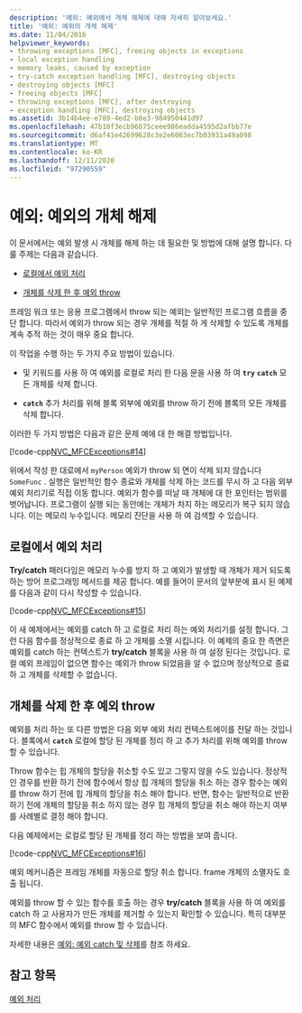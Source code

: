 ```yaml
---
description: '예외: 예외에서 개체 해제에 대해 자세히 알아보세요.'
title: '예외: 예외의 개체 해제'
ms.date: 11/04/2016
helpviewer_keywords:
- throwing exceptions [MFC], freeing objects in exceptions
- local exception handling
- memory leaks, caused by exception
- try-catch exception handling [MFC], destroying objects
- destroying objects [MFC]
- freeing objects [MFC]
- throwing exceptions [MFC], after destroying
- exception handling [MFC], destroying objects
ms.assetid: 3b14b4ee-e789-4ed2-b8e3-984950441d97
ms.openlocfilehash: 47b10f3ecb96875ceee986eadda4595d2afbb77e
ms.sourcegitcommit: d6af41e42699628c3e2e6063ec7b03931a49a098
ms.translationtype: MT
ms.contentlocale: ko-KR
ms.lasthandoff: 12/11/2020
ms.locfileid: "97290559"
---
```

# <a name="exceptions-freeing-objects-in-exceptions"></a>예외: 예외의 개체 해제

이 문서에서는 예외 발생 시 개체를 해제 하는 데 필요한 및 방법에 대해 설명 합니다. 다룰 주제는 다음과 같습니다.

- [로컬에서 예외 처리](#_core_handling_the_exception_locally)

- [개체를 삭제 한 후 예외 throw](#_core_throwing_exceptions_after_destroying_objects)

프레임 워크 또는 응용 프로그램에서 throw 되는 예외는 일반적인 프로그램 흐름을 중단 합니다. 따라서 예외가 throw 되는 경우 개체를 적절 하 게 삭제할 수 있도록 개체를 계속 추적 하는 것이 매우 중요 합니다.

이 작업을 수행 하는 두 가지 주요 방법이 있습니다.

- 및 키워드를 사용 하 여 예외를 로컬로 처리 한 다음 문을 사용 하 여 **`try`** **`catch`** 모든 개체를 삭제 합니다.

- **`catch`** 추가 처리를 위해 블록 외부에 예외를 throw 하기 전에 블록의 모든 개체를 삭제 합니다.

이러한 두 가지 방법은 다음과 같은 문제 예에 대 한 해결 방법입니다.

[!code-cpp[NVC_MFCExceptions#14](codesnippet/cpp/exceptions-freeing-objects-in-exceptions_1.cpp)]

위에서 작성 한 대로에서 `myPerson` 예외가 throw 되 면이 삭제 되지 않습니다 `SomeFunc` . 실행은 일반적인 함수 종료와 개체를 삭제 하는 코드를 무시 하 고 다음 외부 예외 처리기로 직접 이동 합니다. 예외가 함수를 떠날 때 개체에 대 한 포인터는 범위를 벗어납니다. 프로그램이 실행 되는 동안에는 개체가 차지 하는 메모리가 복구 되지 않습니다. 이는 메모리 누수입니다. 메모리 진단을 사용 하 여 검색할 수 있습니다.

## <a name="handling-the-exception-locally"></a><a name="_core_handling_the_exception_locally"></a> 로컬에서 예외 처리

**Try/catch** 패러다임은 메모리 누수를 방지 하 고 예외가 발생할 때 개체가 제거 되도록 하는 방어 프로그래밍 메서드를 제공 합니다. 예를 들어이 문서의 앞부분에 표시 된 예제를 다음과 같이 다시 작성할 수 있습니다.

[!code-cpp[NVC_MFCExceptions#15](codesnippet/cpp/exceptions-freeing-objects-in-exceptions_2.cpp)]

이 새 예제에서는 예외를 catch 하 고 로컬로 처리 하는 예외 처리기를 설정 합니다. 그런 다음 함수를 정상적으로 종료 하 고 개체를 소멸 시킵니다. 이 예제의 중요 한 측면은 예외를 catch 하는 컨텍스트가 **try/catch** 블록을 사용 하 여 설정 된다는 것입니다. 로컬 예외 프레임이 없으면 함수는 예외가 throw 되었음을 알 수 없으며 정상적으로 종료 하 고 개체를 삭제할 수 없습니다.

## <a name="throwing-exceptions-after-destroying-objects"></a><a name="_core_throwing_exceptions_after_destroying_objects"></a> 개체를 삭제 한 후 예외 throw

예외를 처리 하는 또 다른 방법은 다음 외부 예외 처리 컨텍스트에이를 전달 하는 것입니다. 블록에서 **`catch`** 로컬에 할당 된 개체를 정리 하 고 추가 처리를 위해 예외를 throw 할 수 있습니다.

Throw 함수는 힙 개체의 할당을 취소할 수도 있고 그렇지 않을 수도 있습니다. 정상적인 경우를 반환 하기 전에 함수에서 항상 힙 개체의 할당을 취소 하는 경우 함수는 예외를 throw 하기 전에 힙 개체의 할당을 취소 해야 합니다. 반면, 함수는 일반적으로 반환 하기 전에 개체의 할당을 취소 하지 않는 경우 힙 개체의 할당을 취소 해야 하는지 여부를 사례별로 결정 해야 합니다.

다음 예제에서는 로컬로 할당 된 개체를 정리 하는 방법을 보여 줍니다.

[!code-cpp[NVC_MFCExceptions#16](codesnippet/cpp/exceptions-freeing-objects-in-exceptions_3.cpp)]

예외 메커니즘은 프레임 개체를 자동으로 할당 취소 합니다. frame 개체의 소멸자도 호출 됩니다.

예외를 throw 할 수 있는 함수를 호출 하는 경우 **try/catch** 블록을 사용 하 여 예외를 catch 하 고 사용자가 만든 개체를 제거할 수 있는지 확인할 수 있습니다. 특히 대부분의 MFC 함수에서 예외를 throw 할 수 있습니다.

자세한 내용은 [예외: 예외 catch 및 삭제](exceptions-catching-and-deleting-exceptions.md)를 참조 하세요.

## <a name="see-also"></a>참고 항목

[예외 처리](exception-handling-in-mfc.md)
